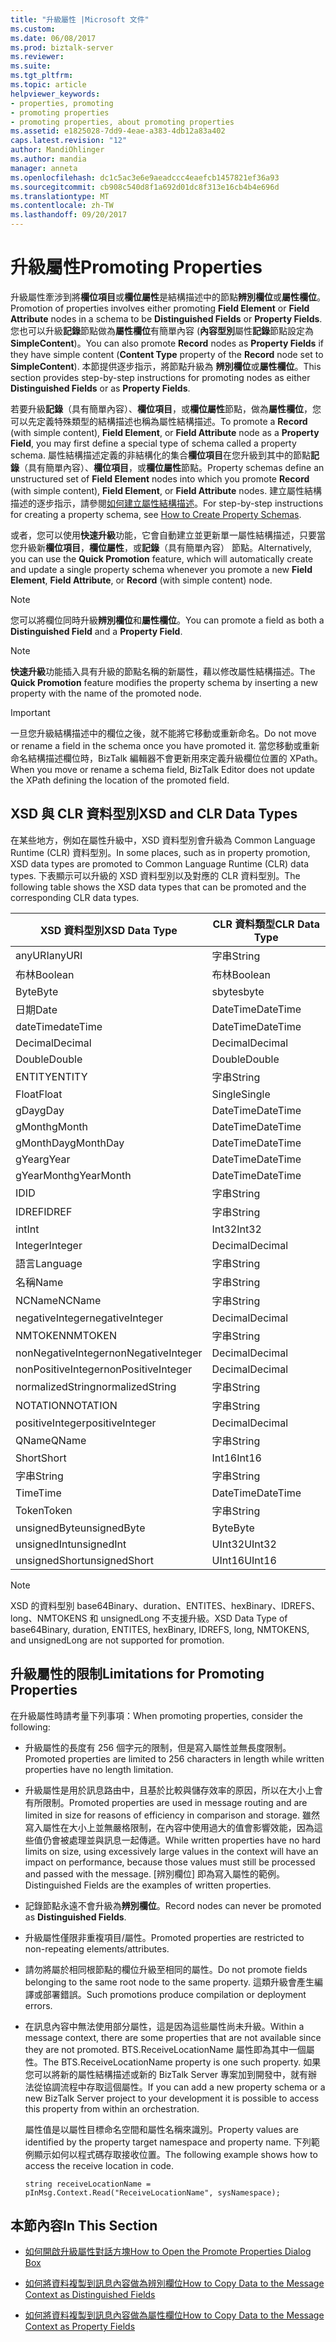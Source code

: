 ```yaml
---
title: "升級屬性 |Microsoft 文件"
ms.custom: 
ms.date: 06/08/2017
ms.prod: biztalk-server
ms.reviewer: 
ms.suite: 
ms.tgt_pltfrm: 
ms.topic: article
helpviewer_keywords:
- properties, promoting
- promoting properties
- promoting properties, about promoting properties
ms.assetid: e1825028-7dd9-4eae-a383-4db12a83a402
caps.latest.revision: "12"
author: MandiOhlinger
ms.author: mandia
manager: anneta
ms.openlocfilehash: dc1c5ac3e6e9aeadccc4eaefcb1457821ef36a93
ms.sourcegitcommit: cb908c540d8f1a692d01dc8f313e16cb4b4e696d
ms.translationtype: MT
ms.contentlocale: zh-TW
ms.lasthandoff: 09/20/2017
---
```

# <a name="promoting-properties"></a><span data-ttu-id="a385f-102">升級屬性</span><span class="sxs-lookup"><span data-stu-id="a385f-102">Promoting Properties</span></span>
<span data-ttu-id="a385f-103">升級屬性牽涉到將**欄位項目**或**欄位屬性**是結構描述中的節點**辨別欄位**或**屬性欄位**。</span><span class="sxs-lookup"><span data-stu-id="a385f-103">Promotion of properties involves either promoting **Field Element** or **Field Attribute** nodes in a schema to be **Distinguished Fields** or **Property Fields**.</span></span> <span data-ttu-id="a385f-104">您也可以升級**記錄**節點做為**屬性欄位**有簡單內容 (**內容型別**屬性**記錄**節點設定為**SimpleContent**)。</span><span class="sxs-lookup"><span data-stu-id="a385f-104">You can also promote **Record** nodes as **Property Fields** if they have simple content (**Content Type** property of the **Record** node set to **SimpleContent**).</span></span> <span data-ttu-id="a385f-105">本節提供逐步指示，將節點升級為 **辨別欄位**或**屬性欄位**。</span><span class="sxs-lookup"><span data-stu-id="a385f-105">This section provides step-by-step instructions for promoting nodes as either **Distinguished Fields** or as **Property Fields**.</span></span>  
  
 <span data-ttu-id="a385f-106">若要升級**記錄**（具有簡單內容）、**欄位項目**，或**欄位屬性**節點，做為**屬性欄位**，您可以先定義特殊類型的結構描述也稱為屬性結構描述。</span><span class="sxs-lookup"><span data-stu-id="a385f-106">To promote a **Record** (with simple content), **Field Element**, or **Field Attribute** node as a **Property Field**, you may first define a special type of schema called a property schema.</span></span> <span data-ttu-id="a385f-107">屬性結構描述定義的非結構化的集合**欄位項目**在您升級到其中的節點**記錄**（具有簡單內容）、**欄位項目**，或**欄位屬性**節點。</span><span class="sxs-lookup"><span data-stu-id="a385f-107">Property schemas define an unstructured set of **Field Element** nodes into which you promote **Record** (with simple content), **Field Element**, or **Field Attribute** nodes.</span></span> <span data-ttu-id="a385f-108">建立屬性結構描述的逐步指示，請參閱[如何建立屬性結構描述](../core/how-to-create-property-schemas.md)。</span><span class="sxs-lookup"><span data-stu-id="a385f-108">For step-by-step instructions for creating a property schema, see [How to Create Property Schemas](../core/how-to-create-property-schemas.md).</span></span>  
  
 <span data-ttu-id="a385f-109">或者，您可以使用**快速升級**功能，它會自動建立並更新單一屬性結構描述，只要當您升級新**欄位項目**，**欄位屬性**，或**記錄**（具有簡單內容） 節點。</span><span class="sxs-lookup"><span data-stu-id="a385f-109">Alternatively, you can use the **Quick Promotion** feature, which will automatically create and update a single property schema whenever you promote a new **Field Element**, **Field Attribute**, or **Record** (with simple content) node.</span></span>  
  
> [!NOTE]
>  <span data-ttu-id="a385f-110">您可以將欄位同時升級**辨別欄位**和**屬性欄位**。</span><span class="sxs-lookup"><span data-stu-id="a385f-110">You can promote a field as both a **Distinguished Field** and a **Property Field**.</span></span>  
  
> [!NOTE]
>  <span data-ttu-id="a385f-111">**快速升級**功能插入具有升級的節點名稱的新屬性，藉以修改屬性結構描述。</span><span class="sxs-lookup"><span data-stu-id="a385f-111">The **Quick Promotion** feature modifies the property schema by inserting a new property with the name of the promoted node.</span></span>  
  
> [!IMPORTANT]
>  <span data-ttu-id="a385f-112">一旦您升級結構描述中的欄位之後，就不能將它移動或重新命名。</span><span class="sxs-lookup"><span data-stu-id="a385f-112">Do not move or rename a field in the schema once you have promoted it.</span></span> <span data-ttu-id="a385f-113">當您移動或重新命名結構描述欄位時，BizTalk 編輯器不會更新用來定義升級欄位位置的 XPath。</span><span class="sxs-lookup"><span data-stu-id="a385f-113">When you move or rename a schema field, BizTalk Editor does not update the XPath defining the location of the promoted field.</span></span>  
  
## <a name="xsd-and-clr-data-types"></a><span data-ttu-id="a385f-114">XSD 與 CLR 資料型別</span><span class="sxs-lookup"><span data-stu-id="a385f-114">XSD and CLR Data Types</span></span>  
 <span data-ttu-id="a385f-115">在某些地方，例如在屬性升級中，XSD 資料型別會升級為 Common Language Runtime (CLR) 資料型別。</span><span class="sxs-lookup"><span data-stu-id="a385f-115">In some places, such as in property promotion, XSD data types are promoted to Common Language Runtime (CLR) data types.</span></span> <span data-ttu-id="a385f-116">下表顯示可以升級的 XSD 資料型別以及對應的 CLR 資料型別。</span><span class="sxs-lookup"><span data-stu-id="a385f-116">The following table shows the XSD data types that can be promoted and the corresponding CLR data types.</span></span>  
  
|<span data-ttu-id="a385f-117">XSD 資料型別</span><span class="sxs-lookup"><span data-stu-id="a385f-117">XSD Data Type</span></span>|<span data-ttu-id="a385f-118">CLR 資料類型</span><span class="sxs-lookup"><span data-stu-id="a385f-118">CLR Data Type</span></span>|  
|-------------------|-------------------|  
|<span data-ttu-id="a385f-119">anyURI</span><span class="sxs-lookup"><span data-stu-id="a385f-119">anyURI</span></span>|<span data-ttu-id="a385f-120">字串</span><span class="sxs-lookup"><span data-stu-id="a385f-120">String</span></span>|  
|<span data-ttu-id="a385f-121">布林</span><span class="sxs-lookup"><span data-stu-id="a385f-121">Boolean</span></span>|<span data-ttu-id="a385f-122">布林</span><span class="sxs-lookup"><span data-stu-id="a385f-122">Boolean</span></span>|  
|<span data-ttu-id="a385f-123">Byte</span><span class="sxs-lookup"><span data-stu-id="a385f-123">Byte</span></span>|<span data-ttu-id="a385f-124">sbyte</span><span class="sxs-lookup"><span data-stu-id="a385f-124">sbyte</span></span>|  
|<span data-ttu-id="a385f-125">日期</span><span class="sxs-lookup"><span data-stu-id="a385f-125">Date</span></span>|<span data-ttu-id="a385f-126">DateTime</span><span class="sxs-lookup"><span data-stu-id="a385f-126">DateTime</span></span>|  
|<span data-ttu-id="a385f-127">dateTime</span><span class="sxs-lookup"><span data-stu-id="a385f-127">dateTime</span></span>|<span data-ttu-id="a385f-128">DateTime</span><span class="sxs-lookup"><span data-stu-id="a385f-128">DateTime</span></span>|  
|<span data-ttu-id="a385f-129">Decimal</span><span class="sxs-lookup"><span data-stu-id="a385f-129">Decimal</span></span>|<span data-ttu-id="a385f-130">Decimal</span><span class="sxs-lookup"><span data-stu-id="a385f-130">Decimal</span></span>|  
|<span data-ttu-id="a385f-131">Double</span><span class="sxs-lookup"><span data-stu-id="a385f-131">Double</span></span>|<span data-ttu-id="a385f-132">Double</span><span class="sxs-lookup"><span data-stu-id="a385f-132">Double</span></span>|  
|<span data-ttu-id="a385f-133">ENTITY</span><span class="sxs-lookup"><span data-stu-id="a385f-133">ENTITY</span></span>|<span data-ttu-id="a385f-134">字串</span><span class="sxs-lookup"><span data-stu-id="a385f-134">String</span></span>|  
|<span data-ttu-id="a385f-135">Float</span><span class="sxs-lookup"><span data-stu-id="a385f-135">Float</span></span>|<span data-ttu-id="a385f-136">Single</span><span class="sxs-lookup"><span data-stu-id="a385f-136">Single</span></span>|  
|<span data-ttu-id="a385f-137">gDay</span><span class="sxs-lookup"><span data-stu-id="a385f-137">gDay</span></span>|<span data-ttu-id="a385f-138">DateTime</span><span class="sxs-lookup"><span data-stu-id="a385f-138">DateTime</span></span>|  
|<span data-ttu-id="a385f-139">gMonth</span><span class="sxs-lookup"><span data-stu-id="a385f-139">gMonth</span></span>|<span data-ttu-id="a385f-140">DateTime</span><span class="sxs-lookup"><span data-stu-id="a385f-140">DateTime</span></span>|  
|<span data-ttu-id="a385f-141">gMonthDay</span><span class="sxs-lookup"><span data-stu-id="a385f-141">gMonthDay</span></span>|<span data-ttu-id="a385f-142">DateTime</span><span class="sxs-lookup"><span data-stu-id="a385f-142">DateTime</span></span>|  
|<span data-ttu-id="a385f-143">gYear</span><span class="sxs-lookup"><span data-stu-id="a385f-143">gYear</span></span>|<span data-ttu-id="a385f-144">DateTime</span><span class="sxs-lookup"><span data-stu-id="a385f-144">DateTime</span></span>|  
|<span data-ttu-id="a385f-145">gYearMonth</span><span class="sxs-lookup"><span data-stu-id="a385f-145">gYearMonth</span></span>|<span data-ttu-id="a385f-146">DateTime</span><span class="sxs-lookup"><span data-stu-id="a385f-146">DateTime</span></span>|  
|<span data-ttu-id="a385f-147">ID</span><span class="sxs-lookup"><span data-stu-id="a385f-147">ID</span></span>|<span data-ttu-id="a385f-148">字串</span><span class="sxs-lookup"><span data-stu-id="a385f-148">String</span></span>|  
|<span data-ttu-id="a385f-149">IDREF</span><span class="sxs-lookup"><span data-stu-id="a385f-149">IDREF</span></span>|<span data-ttu-id="a385f-150">字串</span><span class="sxs-lookup"><span data-stu-id="a385f-150">String</span></span>|  
|<span data-ttu-id="a385f-151">int</span><span class="sxs-lookup"><span data-stu-id="a385f-151">Int</span></span>|<span data-ttu-id="a385f-152">Int32</span><span class="sxs-lookup"><span data-stu-id="a385f-152">Int32</span></span>|  
|<span data-ttu-id="a385f-153">Integer</span><span class="sxs-lookup"><span data-stu-id="a385f-153">Integer</span></span>|<span data-ttu-id="a385f-154">Decimal</span><span class="sxs-lookup"><span data-stu-id="a385f-154">Decimal</span></span>|  
|<span data-ttu-id="a385f-155">語言</span><span class="sxs-lookup"><span data-stu-id="a385f-155">Language</span></span>|<span data-ttu-id="a385f-156">字串</span><span class="sxs-lookup"><span data-stu-id="a385f-156">String</span></span>|  
|<span data-ttu-id="a385f-157">名稱</span><span class="sxs-lookup"><span data-stu-id="a385f-157">Name</span></span>|<span data-ttu-id="a385f-158">字串</span><span class="sxs-lookup"><span data-stu-id="a385f-158">String</span></span>|  
|<span data-ttu-id="a385f-159">NCName</span><span class="sxs-lookup"><span data-stu-id="a385f-159">NCName</span></span>|<span data-ttu-id="a385f-160">字串</span><span class="sxs-lookup"><span data-stu-id="a385f-160">String</span></span>|  
|<span data-ttu-id="a385f-161">negativeInteger</span><span class="sxs-lookup"><span data-stu-id="a385f-161">negativeInteger</span></span>|<span data-ttu-id="a385f-162">Decimal</span><span class="sxs-lookup"><span data-stu-id="a385f-162">Decimal</span></span>|  
|<span data-ttu-id="a385f-163">NMTOKEN</span><span class="sxs-lookup"><span data-stu-id="a385f-163">NMTOKEN</span></span>|<span data-ttu-id="a385f-164">字串</span><span class="sxs-lookup"><span data-stu-id="a385f-164">String</span></span>|  
|<span data-ttu-id="a385f-165">nonNegativeInteger</span><span class="sxs-lookup"><span data-stu-id="a385f-165">nonNegativeInteger</span></span>|<span data-ttu-id="a385f-166">Decimal</span><span class="sxs-lookup"><span data-stu-id="a385f-166">Decimal</span></span>|  
|<span data-ttu-id="a385f-167">nonPositiveInteger</span><span class="sxs-lookup"><span data-stu-id="a385f-167">nonPositiveInteger</span></span>|<span data-ttu-id="a385f-168">Decimal</span><span class="sxs-lookup"><span data-stu-id="a385f-168">Decimal</span></span>|  
|<span data-ttu-id="a385f-169">normalizedString</span><span class="sxs-lookup"><span data-stu-id="a385f-169">normalizedString</span></span>|<span data-ttu-id="a385f-170">字串</span><span class="sxs-lookup"><span data-stu-id="a385f-170">String</span></span>|  
|<span data-ttu-id="a385f-171">NOTATION</span><span class="sxs-lookup"><span data-stu-id="a385f-171">NOTATION</span></span>|<span data-ttu-id="a385f-172">字串</span><span class="sxs-lookup"><span data-stu-id="a385f-172">String</span></span>|  
|<span data-ttu-id="a385f-173">positiveInteger</span><span class="sxs-lookup"><span data-stu-id="a385f-173">positiveInteger</span></span>|<span data-ttu-id="a385f-174">Decimal</span><span class="sxs-lookup"><span data-stu-id="a385f-174">Decimal</span></span>|  
|<span data-ttu-id="a385f-175">QName</span><span class="sxs-lookup"><span data-stu-id="a385f-175">QName</span></span>|<span data-ttu-id="a385f-176">字串</span><span class="sxs-lookup"><span data-stu-id="a385f-176">String</span></span>|  
|<span data-ttu-id="a385f-177">Short</span><span class="sxs-lookup"><span data-stu-id="a385f-177">Short</span></span>|<span data-ttu-id="a385f-178">Int16</span><span class="sxs-lookup"><span data-stu-id="a385f-178">Int16</span></span>|  
|<span data-ttu-id="a385f-179">字串</span><span class="sxs-lookup"><span data-stu-id="a385f-179">String</span></span>|<span data-ttu-id="a385f-180">字串</span><span class="sxs-lookup"><span data-stu-id="a385f-180">String</span></span>|  
|<span data-ttu-id="a385f-181">Time</span><span class="sxs-lookup"><span data-stu-id="a385f-181">Time</span></span>|<span data-ttu-id="a385f-182">DateTime</span><span class="sxs-lookup"><span data-stu-id="a385f-182">DateTime</span></span>|  
|<span data-ttu-id="a385f-183">Token</span><span class="sxs-lookup"><span data-stu-id="a385f-183">Token</span></span>|<span data-ttu-id="a385f-184">字串</span><span class="sxs-lookup"><span data-stu-id="a385f-184">String</span></span>|  
|<span data-ttu-id="a385f-185">unsignedByte</span><span class="sxs-lookup"><span data-stu-id="a385f-185">unsignedByte</span></span>|<span data-ttu-id="a385f-186">Byte</span><span class="sxs-lookup"><span data-stu-id="a385f-186">Byte</span></span>|  
|<span data-ttu-id="a385f-187">unsignedInt</span><span class="sxs-lookup"><span data-stu-id="a385f-187">unsignedInt</span></span>|<span data-ttu-id="a385f-188">UInt32</span><span class="sxs-lookup"><span data-stu-id="a385f-188">UInt32</span></span>|  
|<span data-ttu-id="a385f-189">unsignedShort</span><span class="sxs-lookup"><span data-stu-id="a385f-189">unsignedShort</span></span>|<span data-ttu-id="a385f-190">UInt16</span><span class="sxs-lookup"><span data-stu-id="a385f-190">UInt16</span></span>|  
  
> [!NOTE]
>  <span data-ttu-id="a385f-191">XSD 的資料型別 base64Binary、duration、ENTITES、hexBinary、IDREFS、long、NMTOKENS 和 unsignedLong 不支援升級。</span><span class="sxs-lookup"><span data-stu-id="a385f-191">XSD Data Type of base64Binary, duration, ENTITES, hexBinary, IDREFS, long, NMTOKENS, and unsignedLong are not supported for promotion.</span></span>  
  
## <a name="limitations-for-promoting-properties"></a><span data-ttu-id="a385f-192">升級屬性的限制</span><span class="sxs-lookup"><span data-stu-id="a385f-192">Limitations for Promoting Properties</span></span>  
 <span data-ttu-id="a385f-193">在升級屬性時請考量下列事項：</span><span class="sxs-lookup"><span data-stu-id="a385f-193">When promoting properties, consider the following:</span></span>  
  
-   <span data-ttu-id="a385f-194">升級屬性的長度有 256 個字元的限制，但是寫入屬性並無長度限制。</span><span class="sxs-lookup"><span data-stu-id="a385f-194">Promoted properties are limited to 256 characters in length while written properties have no length limitation.</span></span>  
  
-   <span data-ttu-id="a385f-195">升級屬性是用於訊息路由中，且基於比較與儲存效率的原因，所以在大小上會有所限制。</span><span class="sxs-lookup"><span data-stu-id="a385f-195">Promoted properties are used in message routing and are limited in size for reasons of efficiency in comparison and storage.</span></span> <span data-ttu-id="a385f-196">雖然寫入屬性在大小上並無嚴格限制，在內容中使用過大的值會影響效能，因為這些值仍會被處理並與訊息一起傳遞。</span><span class="sxs-lookup"><span data-stu-id="a385f-196">While written properties have no hard limits on size, using excessively large values in the context will have an impact on performance, because those values must still be processed and passed with the message.</span></span> <span data-ttu-id="a385f-197">[辨別欄位] 即為寫入屬性的範例。</span><span class="sxs-lookup"><span data-stu-id="a385f-197">Distinguished Fields are the examples of written properties.</span></span>  
  
-   <span data-ttu-id="a385f-198">記錄節點永遠不會升級為**辨別欄位**。</span><span class="sxs-lookup"><span data-stu-id="a385f-198">Record nodes can never be promoted as **Distinguished Fields**.</span></span>  
  
-   <span data-ttu-id="a385f-199">升級屬性僅限非重複項目/屬性。</span><span class="sxs-lookup"><span data-stu-id="a385f-199">Promoted properties are restricted to non-repeating elements/attributes.</span></span>  
  
-   <span data-ttu-id="a385f-200">請勿將屬於相同根節點的欄位升級至相同的屬性。</span><span class="sxs-lookup"><span data-stu-id="a385f-200">Do not promote fields belonging to the same root node to the same property.</span></span> <span data-ttu-id="a385f-201">這類升級會產生編譯或部署錯誤。</span><span class="sxs-lookup"><span data-stu-id="a385f-201">Such promotions produce compilation or deployment errors.</span></span>  
  
-   <span data-ttu-id="a385f-202">在訊息內容中無法使用部分屬性，這是因為這些屬性尚未升級。</span><span class="sxs-lookup"><span data-stu-id="a385f-202">Within a message context, there are some properties that are not available since they are not promoted.</span></span>  <span data-ttu-id="a385f-203">BTS.ReceiveLocationName 屬性即為其中一個屬性。</span><span class="sxs-lookup"><span data-stu-id="a385f-203">The BTS.ReceiveLocationName property is one such property.</span></span> <span data-ttu-id="a385f-204">如果您可以將新的屬性結構描述或新的 BizTalk Server 專案加到開發中，就有辦法從協調流程中存取這個屬性。</span><span class="sxs-lookup"><span data-stu-id="a385f-204">If you can add a new property schema or a new BizTalk Server project to your development it is possible to access this property from within an orchestration.</span></span>  
  
     <span data-ttu-id="a385f-205">屬性值是以屬性目標命名空間和屬性名稱來識別。</span><span class="sxs-lookup"><span data-stu-id="a385f-205">Property values are identified by the property target namespace and property name.</span></span>  <span data-ttu-id="a385f-206">下列範例顯示如何以程式碼存取接收位置。</span><span class="sxs-lookup"><span data-stu-id="a385f-206">The following example shows how to access the receive location in code.</span></span>  
  
     `string receiveLocationName =       pInMsg.Context.Read("ReceiveLocationName", sysNamespace);`  
  
## <a name="in-this-section"></a><span data-ttu-id="a385f-207">本節內容</span><span class="sxs-lookup"><span data-stu-id="a385f-207">In This Section</span></span>  
  
-   [<span data-ttu-id="a385f-208">如何開啟升級屬性對話方塊</span><span class="sxs-lookup"><span data-stu-id="a385f-208">How to Open the Promote Properties Dialog Box</span></span>](../core/how-to-open-the-promote-properties-dialog-box.md)  
  
-   [<span data-ttu-id="a385f-209">如何將資料複製到訊息內容做為辨別欄位</span><span class="sxs-lookup"><span data-stu-id="a385f-209">How to Copy Data to the Message Context as Distinguished Fields</span></span>](../core/how-to-copy-data-to-the-message-context-as-distinguished-fields.md)  
  
-   [<span data-ttu-id="a385f-210">如何將資料複製到訊息內容做為屬性欄位</span><span class="sxs-lookup"><span data-stu-id="a385f-210">How to Copy Data to the Message Context as Property Fields</span></span>](../core/how-to-copy-data-to-the-message-context-as-property-fields.md)